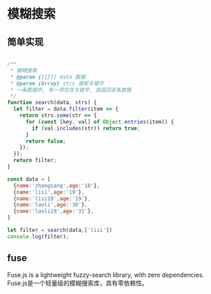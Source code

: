# 模糊搜索

## 简单实现

```js

/**
 * 模糊搜索
 * @param {[{}]} data 数据
 * @param {Array} strs 搜索关键字
 * 一条数据中, 有一项包含关键字, 就返回该条数据
 */
function search(data, strs) {
  let filter = data.filter(item => {
    return strs.some(str => {
      for (const [key, val] of Object.entries(item)) {
        if (val.includes(str)) return true;
      }
      return false;
    });
  });
  return filter;
}

const data = [
  {name:'zhangsang',age:'18'},
  {name:'lisi',age:'19'},
  {name:'lisi19',age:'19'},
  {name:'laoli',age:'30'},
  {name:'laoli19',age:'31'},
]

let filter = search(data,['lisi'])
console.log(filter);


```


## fuse

Fuse.js is a lightweight fuzzy-search library, with zero dependencies.
Fuse.js是一个轻量级的模糊搜索库，具有零依赖性。

